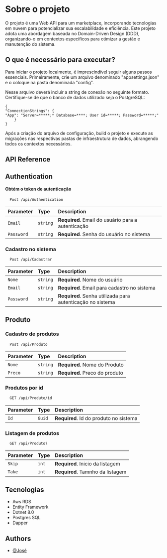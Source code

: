 # Sobre o projeto

O projeto é uma Web API para um marketplace, incorporando tecnologias em nuvem para potencializar sua escalabilidade e eficiência. 
Este projeto adota uma abordagem baseada no Domain-Driven Design (DDD), organizando-o em contextos específicos 
para otimizar a gestão e manutenção do sistema.

## O que é necessário para executar?

Para iniciar o projeto localmente, é imprescindível seguir alguns passos essenciais. Primeiramente, crie um arquivo denominado "appsettings.json" e o coloque na pasta denominada "config".

Nesse arquivo deverá incluir a string de conexão no seguinte formato. Certifique-se 
de que o banco de dados utilizado seja o PostgreSQL:
```
{
"ConnectionStrings": {
"App": "Server=*****;* Database=****; User id=*****; Password=*****;"
    }
}
```

Após a criação do arquivo de configuração, build o projeto e  execute as migrações nas respectivas pastas de infraestrutura de dados, 
abrangendo todos os contextos necessários.


## API Reference

## Authentication

#### Obtém o token de autenticação

```http
  Post /api/Authentication
```

| Parameter  | Type     | Description                                        |
|:-----------|:---------|:---------------------------------------------------|
| `Email`    | `string` | **Required**. Email do usuário para a autenticação |
| `Password` | `string` | **Required**. Senha do usuário no sistema          |

### Cadastro no sistema

```http
  Post /api/Cadastrar
```

| Parameter  | Type     | Description                                                |
|:-----------|:---------|:-----------------------------------------------------------|
| `Nome`     | `string` | **Required**. Nome do usuário                              |
| `Email`    | `string` | **Required**. Email para cadastro no sistema               |
| `Password` | `string` | **Required**. Senha utilizada para autenticação no sistema |

## Produto

### Cadastro de produtos
```http
  Post /api/Produto
```

| Parameter | Type     | Description                    |
|:----------|:---------|:-------------------------------|
| `Nome`    | `string` | **Required**. Nome do Produto  |
| `Preco`   | `string` | **Required**. Preco do produto |

### Produtos por id
```http
  GET /api/Produto/id
```

| Parameter | Type     | Description                            |
|:----------|:---------|:---------------------------------------|
| `Id`      | `Guid`   | **Required**. Id do produto no sistema |

### Listagem de produtos
```http
  GET /api/Produto?
```

| Parameter | Type  | Description                      |
|:----------|:------|:---------------------------------|
| `Skip`    | `int` | **Required**. Inicio da listagem |
| `Take`    | `int` | **Required**. Tamnho da listagem |

## Tecnologias

* Aws RDS
* Entity Framework
* Dotnet 8.0
* Postgres SQL
* Dapper

## Authors

- [@José](https://github.com/Regulus01)
